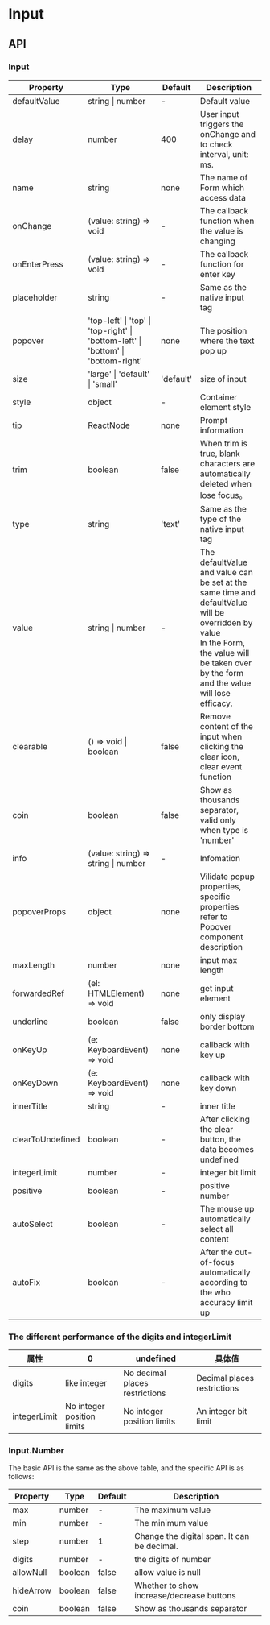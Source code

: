 # Input

<example />

## API

### Input

| Property         | Type                                                                              | Default   | Description                                                                                                                                                                                      |
| ---------------- | --------------------------------------------------------------------------------- | --------- | ------------------------------------------------------------------------------------------------------------------------------------------------------------------------------------------------ |
| defaultValue     | string \| number                                                                  | -         | Default value                                                                                                                                                                                    |
| delay            | number                                                                            | 400       | User input triggers the onChange and to check interval, unit: ms.                                                                                                                                |
| name             | string                                                                            | none      | The name of Form which access data                                                                                                                                                               |
| onChange         | (value: string) => void                                                           | -         | The callback function when the value is changing                                                                                                                                                 |
| onEnterPress     | (value: string) => void                                                           | -         | The callback function for enter key                                                                                                                                                              |
| placeholder      | string                                                                            | -         | Same as the native input tag                                                                                                                                                                     |
| popover          | 'top-left' \| 'top' \| 'top-right' \| 'bottom-left' \| 'bottom' \| 'bottom-right' | none      | The position where the text pop up                                                                                                                                                               |
| size             | 'large' \| 'default' \| 'small'                                                   | 'default' | size of input                                                                                                                                                                                    |
| style            | object                                                                            | -         | Container element style                                                                                                                                                                          |
| tip              | ReactNode                                                                         | none      | Prompt information                                                                                                                                                                               |
| trim             | boolean                                                                           | false     | When trim is true, blank characters are automatically deleted when lose focus。                                                                                                                  |
| type             | string                                                                            | 'text'    | Same as the type of the native input tag                                                                                                                                                         |
| value            | string \| number                                                                  | -         | The defaultValue and value can be set at the same time and defaultValue will be overridden by value<br />In the Form, the value will be taken over by the form and the value will lose efficacy. |
| clearable        | () => void \| boolean                                                             | false     | Remove content of the input when clicking the clear icon, clear event function                                                                                                                   |
| coin             | boolean                                                                           | false     | Show as thousands separator, valid only when type is 'number'                                                                                                                                    |
| info             | (value: string) => string \| number                                               | -         | Infomation                                                                                                                                                                                       |
| popoverProps     | object                                                                            | none      | Vilidate popup properties, specific properties refer to Popover component description                                                                                                            |
| maxLength        | number                                                                            | none      | input max length                                                                                                                                                                                 |
| forwardedRef     | (el: HTMLElement) => void                                                         | none      | get input element                                                                                                                                                                                |
| underline        | boolean                                                                           | false     | only display border bottom                                                                                                                                                                       |
| onKeyUp          | (e: KeyboardEvent) => void                                                        | none      | callback with key up                                                                                                                                                                             |
| onKeyDown        | (e: KeyboardEvent) => void                                                        | none      | callback with key down                                                                                                                                                                           |
| innerTitle       | string                                                                            | -         | inner title                                                                                                                                                                                      |
| clearToUndefined | boolean                                                                           | -         | After clicking the clear button, the data becomes undefined                                                                                                                                      |
| integerLimit     | number                                                                            | -         | integer bit limit                                                                                                                                                                                |
| positive         | boolean                                                                           | -         | positive number                                                                                                                                                                                 |
| autoSelect       | boolean                                                                           | -         | The mouse up automatically select all content                                                                                                                                                    |
| autoFix          | boolean                                                                           | -         | After the out-of-focus automatically according to the who accuracy limit up                                                                                                                      |

### The different performance of the digits and integerLimit

| 属性         | 0                          | undefined                      | 具体值                      |
| ------------ | -------------------------- | ------------------------------ | --------------------------- |
| digits       | like integer               | No decimal places restrictions | Decimal places restrictions |
| integerLimit | No integer position limits | No integer position limits     | An integer bit limit        |

### Input.Number

The basic API is the same as the above table, and the specific API is as follows:

| Property  | Type    | Default | Description                                 |
| --------- | ------- | ------- | ------------------------------------------- |
| max       | number  | -       | The maximum value                           |
| min       | number  | -       | The minimum value                           |
| step      | number  | 1       | Change the digital span. It can be decimal. |
| digits    | number  | -       | the digits of number                        |
| allowNull | boolean | false   | allow value is null                         |
| hideArrow | boolean | false   | Whether to show increase/decrease buttons   |
| coin      | boolean | false   | Show as thousands separator                 |
